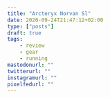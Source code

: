 ```yaml
---
title: "Arcteryx Norvan Sl"
date: 2020-09-24T21:47:12+02:00
type: ["posts"]
draft: true
tags:
    - review
    - gear
    - running
mastodonurl: ""
twitterurl: ""
instagramurl: ""
pixelfedurl: ""
---
```


